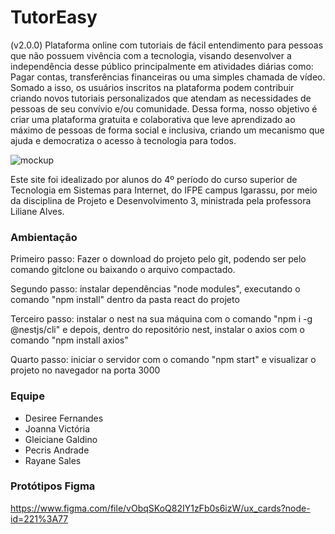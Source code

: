 # TutorEasy

(v2.0.0) Plataforma online com tutoriais de fácil entendimento para pessoas que não possuem vivência com a tecnologia, visando desenvolver a independência desse público principalmente em atividades diárias como: Pagar contas, transferências financeiras ou uma simples chamada de vídeo. Somado a isso, os usuários inscritos na plataforma podem contribuir criando novos tutoriais personalizados que atendam as necessidades de pessoas de seu convívio e/ou comunidade. Dessa forma, nosso objetivo é criar uma plataforma gratuita e colaborativa que leve aprendizado ao máximo de pessoas de forma social e inclusiva, criando um mecanismo que ajuda e democratiza o acesso à tecnologia para todos.

![mockup](https://user-images.githubusercontent.com/56517478/195844068-22b4b307-baf6-4eb0-b4fb-d8cfb236e72c.png)

Este site foi idealizado por alunos do 4º período do curso superior de Tecnologia em Sistemas para Internet, do IFPE campus Igarassu, por meio da disciplina de Projeto e Desenvolvimento 3, ministrada pela professora Liliane Alves.

### Ambientação

Primeiro passo: Fazer o download do projeto pelo git, podendo ser pelo comando gitclone ou baixando o arquivo compactado.

Segundo passo: instalar dependências "node modules", executando o comando "npm install" dentro da pasta react do projeto

Terceiro passo: instalar o nest na sua máquina com o comando "npm i -g @nestjs/cli" e depois, dentro do repositório nest, instalar o axios com o comando "npm install axios"

Quarto passo: iniciar o servidor com o comando "npm start" e visualizar o projeto no navegador na porta 3000

### Equipe

* Desiree Fernandes
* Joanna Victória
* Gleiciane Galdino
* Pecris Andrade
* Rayane Sales

### Protótipos Figma

https://www.figma.com/file/vObqSKoQ82IY1zFb0s6izW/ux_cards?node-id=221%3A77

